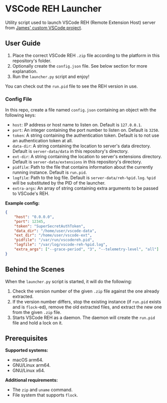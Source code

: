 # VSCode REH Launcher

Utility script used to launch VSCode REH (Remote Extension Host) server from [James' custom VSCode project](https://github.com/jamestut-vscode/vscode-patches).

## User Guide

1. Place the correct VSCode REH `.zip` file according to the platform in this repository's folder.
2. Optionally create the `config.json` file. See below section for more explanation.
3. Run the `launcher.py` script and enjoy!

You can check out the `run.pid` file to see the REH version in use.

### Config File

In this repo, create a file named `config.json` containing an object with the following keys:

- `host`: IP address or host name to listen on. Default is `127.0.0.1`.
- `port`: An integer containing the port number to listen on. Default is `3250`.
- `token`: A string containing the authentication token. Default is to not use an authentication token at all.
- `data-dir`: A string containing the location to server's data directory. Default is `server-data/data` in this repository's directory.
- `ext-dir`: A string containing the location to server's extensions directory. Default is `server-data/extensions` in this repository's directory.
- `pidfile`: Path to the file that contains information about the currently running instance. Default is `run.pid`.
- `logfile`: Path to the log file. Default is `server-data/reh-%pid.log`. `%pid` will be substituted by the PID of the launcher.
- `extra-args`: An array of string containing extra arguments to be passed to VSCode's REH.

**Example config:**

```json
{
    "host": "0.0.0.0",
    "port": 12345,
    "token": "SuperSecretAuthToken",
    "data_dir": "/home/user/vscode-data",
    "ext_dir": "/home/user/vscode-ext",
    "pidfile": "/var/run/vscodereh.pid",
    "logfile": "/var/log/vscode-reh-%pid.log",
    "extra_args": ["--grace-period", "3", "--telemetry-level", "all"]
}
```
## Behind the Scenes

When the `launcher.py` script is started, it will do the following:

1. Check the version number of the given `.zip` file against the one already extracted.
2. If the version number differs, stop the existing instance (if `run.pid` exists and is `flock`-ed), remove the old extracted files, and extract the new one from the given `.zip` file.
3. Starts VSCode REH as a daemon. The daemon will create the `run.pid` file and hold a lock on it.

## Prerequisites

**Supported systems:**

  - macOS arm64.
  - GNU/Linux arm64.
  - GNU/Linux x64.

**Additional requirements:**

- The `zip` and `uname` command.
- File system that supports `flock`.
